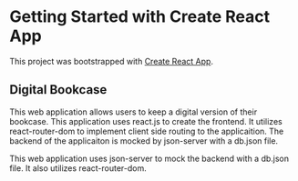# Getting Started with Create React App

This project was bootstrapped with [Create React App](https://github.com/facebook/create-react-app).

## Digital Bookcase

This web application allows users to keep a digital version of their bookcase. This application uses react.js to create the frontend. It utilizes react-router-dom to implement client side routing to the applicaition. The backend of the applicaiton is mocked by json-server with a db.json file.


This web application uses json-server to mock the backend with a db.json file. It also utilizes react-router-dom.
